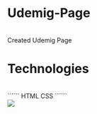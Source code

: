 # Udemig-Page
<br>
Created Udemig Page

# Technologies
<br>
``````
HTML CSS
``````
<br>

<img src="Document-Google-Chrome-2023-09-07-11-51-07.gif">